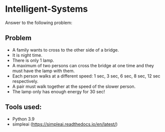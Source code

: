 # Intelligent-Systems

Answer to the following problem:

## Problem

*  A family wants to cross to the other side of a bridge.
* It is night time.
*  There is only 1 lamp.
*  A maximum of two persons can cross the bridge at one time and they must have the lamp with them.
*  Each person walks at a different speed: 1 sec, 3 sec, 6 sec, 8 sec, 12 sec respectively.
*  A pair must walk together at the speed of the slower person.
*  The lamp only has enough energy for 30 sec!

## Tools used:

* Python 3.9
* simpleai (https://simpleai.readthedocs.io/en/latest/)
